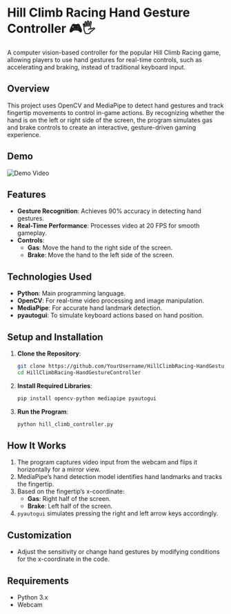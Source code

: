 # Hill Climb Racing Hand Gesture Controller 🎮🖐️

A computer vision-based controller for the popular Hill Climb Racing game, allowing players to use hand gestures for real-time controls, such as accelerating and braking, instead of traditional keyboard input.

## Overview
This project uses OpenCV and MediaPipe to detect hand gestures and track fingertip movements to control in-game actions. By recognizing whether the hand is on the left or right side of the screen, the program simulates gas and brake controls to create an interactive, gesture-driven gaming experience.

## Demo
![Demo Video](DemoLink)

## Features
- **Gesture Recognition**: Achieves 90% accuracy in detecting hand gestures.
- **Real-Time Performance**: Processes video at 20 FPS for smooth gameplay.
- **Controls**:
  - **Gas**: Move the hand to the right side of the screen.
  - **Brake**: Move the hand to the left side of the screen.
  
## Technologies Used
- **Python**: Main programming language.
- **OpenCV**: For real-time video processing and image manipulation.
- **MediaPipe**: For accurate hand landmark detection.
- **pyautogui**: To simulate keyboard actions based on hand position.

## Setup and Installation

1. **Clone the Repository**:
    ```bash
    git clone https://github.com/YourUsername/HillClimbRacing-HandGestureController.git
    cd HillClimbRacing-HandGestureController
    ```

2. **Install Required Libraries**:
    ```bash
    pip install opencv-python mediapipe pyautogui
    ```

3. **Run the Program**:
    ```bash
    python hill_climb_controller.py
    ```

## How It Works
1. The program captures video input from the webcam and flips it horizontally for a mirror view.
2. MediaPipe’s hand detection model identifies hand landmarks and tracks the fingertip.
3. Based on the fingertip’s x-coordinate:
   - **Gas**: Right half of the screen.
   - **Brake**: Left half of the screen.
4. `pyautogui` simulates pressing the right and left arrow keys accordingly.

## Customization
- Adjust the sensitivity or change hand gestures by modifying conditions for the x-coordinate in the code.

## Requirements
- Python 3.x
- Webcam

